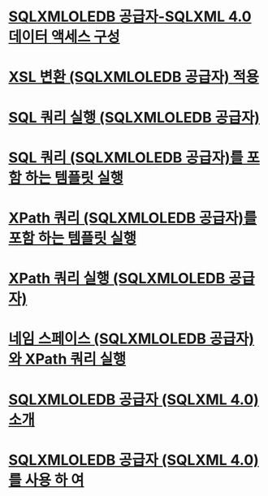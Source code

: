 # [SQLXMLOLEDB 공급자-SQLXML 4.0 데이터 액세스 구성](sqlxml-4-0-data-access-components-sqlxmloledb-provider.md)

# [XSL 변환 (SQLXMLOLEDB 공급자) 적용](applying-an-xsl-transformation-sqlxmloledb-provider.md)
# [SQL 쿼리 실행 (SQLXMLOLEDB 공급자)](executing-sql-queries-sqlxmloledb-provider.md)
# [SQL 쿼리 (SQLXMLOLEDB 공급자)를 포함 하는 템플릿 실행](executing-templates-that-contain-sql-queries-sqlxmloledb-provider.md)
# [XPath 쿼리 (SQLXMLOLEDB 공급자)를 포함 하는 템플릿 실행](executing-templates-that-contain-xpath-queries-sqlxmloledb-provider.md)
# [XPath 쿼리 실행 (SQLXMLOLEDB 공급자)](executing-xpath-queries-sqlxmloledb-provider.md)
# [네임 스페이스 (SQLXMLOLEDB 공급자)와 XPath 쿼리 실행](executing-xpath-queries-with-namespaces-sqlxmloledb-provider.md)
# [SQLXMLOLEDB 공급자 (SQLXML 4.0) 소개](introduction-to-the-sqlxmloledb-provider-sqlxml-4-0.md)
# [SQLXMLOLEDB 공급자 (SQLXML 4.0)를 사용 하 여](using-the-sqlxmloledb-provider-sqlxml-4-0.md)
